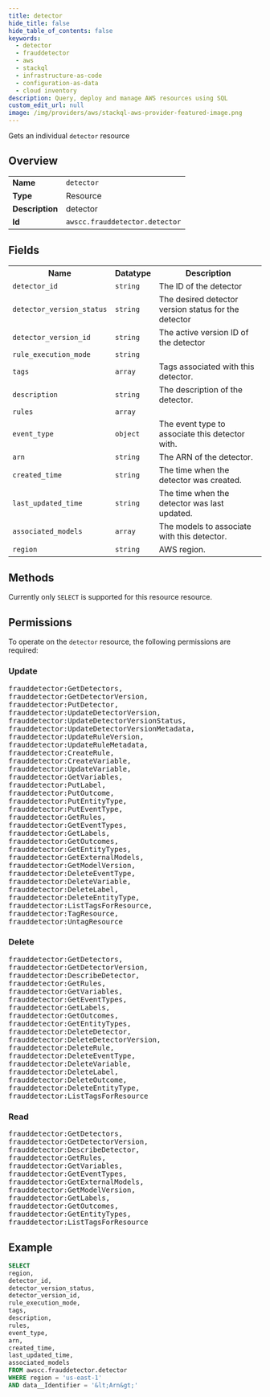 ```yaml
---
title: detector
hide_title: false
hide_table_of_contents: false
keywords:
  - detector
  - frauddetector
  - aws
  - stackql
  - infrastructure-as-code
  - configuration-as-data
  - cloud inventory
description: Query, deploy and manage AWS resources using SQL
custom_edit_url: null
image: /img/providers/aws/stackql-aws-provider-featured-image.png
---
```

Gets an individual <code>detector</code> resource

## Overview
<table><tbody>
<tr><td><b>Name</b></td><td><code>detector</code></td></tr>
<tr><td><b>Type</b></td><td>Resource</td></tr>
<tr><td><b>Description</b></td><td>detector</td></tr>
<tr><td><b>Id</b></td><td><code>awscc.frauddetector.detector</code></td></tr>
</tbody></table>

## Fields
<table><tbody>
<tr><th>Name</th><th>Datatype</th><th>Description</th></tr>
<tr><td><code>detector_id</code></td><td><code>string</code></td><td>The ID of the detector</td></tr>
<tr><td><code>detector_version_status</code></td><td><code>string</code></td><td>The desired detector version status for the detector</td></tr>
<tr><td><code>detector_version_id</code></td><td><code>string</code></td><td>The active version ID of the detector</td></tr>
<tr><td><code>rule_execution_mode</code></td><td><code>string</code></td><td></td></tr>
<tr><td><code>tags</code></td><td><code>array</code></td><td>Tags associated with this detector.</td></tr>
<tr><td><code>description</code></td><td><code>string</code></td><td>The description of the detector.</td></tr>
<tr><td><code>rules</code></td><td><code>array</code></td><td></td></tr>
<tr><td><code>event_type</code></td><td><code>object</code></td><td>The event type to associate this detector with.</td></tr>
<tr><td><code>arn</code></td><td><code>string</code></td><td>The ARN of the detector.</td></tr>
<tr><td><code>created_time</code></td><td><code>string</code></td><td>The time when the detector was created.</td></tr>
<tr><td><code>last_updated_time</code></td><td><code>string</code></td><td>The time when the detector was last updated.</td></tr>
<tr><td><code>associated_models</code></td><td><code>array</code></td><td>The models to associate with this detector.</td></tr>
<tr><td><code>region</code></td><td><code>string</code></td><td>AWS region.</td></tr>

</tbody></table>

## Methods
Currently only <code>SELECT</code> is supported for this resource resource.

## Permissions

To operate on the <code>detector</code> resource, the following permissions are required:

### Update
<pre>
frauddetector:GetDetectors,
frauddetector:GetDetectorVersion,
frauddetector:PutDetector,
frauddetector:UpdateDetectorVersion,
frauddetector:UpdateDetectorVersionStatus,
frauddetector:UpdateDetectorVersionMetadata,
frauddetector:UpdateRuleVersion,
frauddetector:UpdateRuleMetadata,
frauddetector:CreateRule,
frauddetector:CreateVariable,
frauddetector:UpdateVariable,
frauddetector:GetVariables,
frauddetector:PutLabel,
frauddetector:PutOutcome,
frauddetector:PutEntityType,
frauddetector:PutEventType,
frauddetector:GetRules,
frauddetector:GetEventTypes,
frauddetector:GetLabels,
frauddetector:GetOutcomes,
frauddetector:GetEntityTypes,
frauddetector:GetExternalModels,
frauddetector:GetModelVersion,
frauddetector:DeleteEventType,
frauddetector:DeleteVariable,
frauddetector:DeleteLabel,
frauddetector:DeleteEntityType,
frauddetector:ListTagsForResource,
frauddetector:TagResource,
frauddetector:UntagResource</pre>

### Delete
<pre>
frauddetector:GetDetectors,
frauddetector:GetDetectorVersion,
frauddetector:DescribeDetector,
frauddetector:GetRules,
frauddetector:GetVariables,
frauddetector:GetEventTypes,
frauddetector:GetLabels,
frauddetector:GetOutcomes,
frauddetector:GetEntityTypes,
frauddetector:DeleteDetector,
frauddetector:DeleteDetectorVersion,
frauddetector:DeleteRule,
frauddetector:DeleteEventType,
frauddetector:DeleteVariable,
frauddetector:DeleteLabel,
frauddetector:DeleteOutcome,
frauddetector:DeleteEntityType,
frauddetector:ListTagsForResource</pre>

### Read
<pre>
frauddetector:GetDetectors,
frauddetector:GetDetectorVersion,
frauddetector:DescribeDetector,
frauddetector:GetRules,
frauddetector:GetVariables,
frauddetector:GetEventTypes,
frauddetector:GetExternalModels,
frauddetector:GetModelVersion,
frauddetector:GetLabels,
frauddetector:GetOutcomes,
frauddetector:GetEntityTypes,
frauddetector:ListTagsForResource</pre>


## Example
```sql
SELECT
region,
detector_id,
detector_version_status,
detector_version_id,
rule_execution_mode,
tags,
description,
rules,
event_type,
arn,
created_time,
last_updated_time,
associated_models
FROM awscc.frauddetector.detector
WHERE region = 'us-east-1'
AND data__Identifier = '&lt;Arn&gt;'
```
